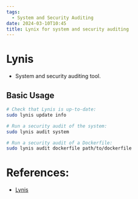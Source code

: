 ```yaml
---
tags:
  - System and Security Auditing
date: 2024-03-10T10:45
title: Lynix for system and security auditing
---
```

<!-- 2024-03-10-1045 (March 10, 2024 10:45 AM) -->

# Lynis
- System and security auditing tool.

## Basic Usage 
```bash
# Check that Lynis is up-to-date:
sudo lynis update info

# Run a security audit of the system:
sudo lynis audit system

# Run a security audit of a Dockerfile:
sudo lynis audit dockerfile path/to/dockerfile
```

# References:
- [Lynis](https://cisofy.com/documentation/lynis/)

